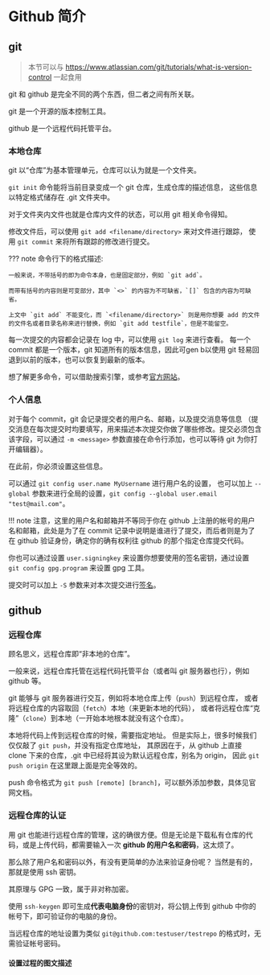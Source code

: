 # Github 简介

## git

> 本节可以与 https://www.atlassian.com/git/tutorials/what-is-version-control 一起食用

git 和 github 是完全不同的两个东西，但二者之间有所关联。

git 是一个开源的版本控制工具。

github 是一个远程代码托管平台。

### 本地仓库
git 以“仓库”为基本管理单元，仓库可以认为就是一个文件夹。

`git init` 命令能将当前目录变成一个 git 仓库，生成仓库的描述信息，
这些信息以特定格式储存在 .git 文件夹中。

对于文件夹内文件也就是仓库内文件的状态，可以用 git 相关命令得知。

修改文件后，可以使用 `git add <filename/directory>` 来对文件进行跟踪，
使用 `git commit` 来将所有跟踪的修改进行提交。

??? note 
    命令行下的格式描述:

    一般来说，不带括号的即为命令本身，也是固定部分，例如 `git add`。

    而带有括号的内容则是可变部分，其中 `<>` 的内容为不可缺省，`[]` 包含的内容为可缺省。

    上文中 `git add` 不能变化，而 `<filename/directory>` 则是用你想要 add 的文件的文件名或者目录名称来进行替换，例如 `git add testfile`，但是不能留空。


每一次提交的内容都会记录在 log 中，可以使用 `git log` 来进行查看。
每一个 commit 都是一个版本，git 知道所有的版本信息，因此可gen b以使用 git 轻易回退到以前的版本，也可以恢复到最新的版本。

想了解更多命令，可以借助搜索引擎，或参考[官方网站](https://git-scm.com/book/zh/v2)。

### 个人信息
对于每个 commit，git 会记录提交者的用户名、邮箱，以及提交消息等信息
（提交消息在每次提交时均要填写，用来描述本次提交你做了哪些修改。提交必须包含该字段，可以通过 `-m <message>` 参数直接在命令行添加，也可以等待 git 为你打开编辑器）。

在此前，你必须设置这些信息。

可以通过 `git config user.name MyUsername` 进行用户名的设置，
也可以加上 `--global` 参数来进行全局的设置，`git config --global user.email "test@mail.com"`。

!!! note
    注意，这里的用户名和邮箱并不等同于你在 github 上注册的帐号的用户名和邮箱，此处是为了在 commit 记录中说明是谁进行了提交，而后者则是为了在 github 验证身份，确定你的确有权利往 github 的那个指定仓库提交代码。

你也可以通过设置 `user.signingkey` 来设置你想要使用的签名密钥，通过设置 `git config gpg.program` 来设置 gpg 工具。

提交时可以加上 `-S` 参数来对本次提交进行[签名](../gpg-brief-introduction/#签名)。

## github
### 远程仓库
顾名思义，远程仓库即“非本地的仓库”。

一般来说，远程仓库托管在远程代码托管平台（或者叫 git 服务器也行），例如 github 等。

git 能够与 git 服务器进行交互，例如将本地仓库上传（`push`）到远程仓库，
或者将远程仓库的内容取回（`fetch`）本地（来更新本地的代码），
或者将远程仓库“克隆”（`clone`）到本地（一开始本地根本就没有这个仓库）。

本地将代码上传到远程仓库的时候，需要指定地址。
但是实际上，很多时候我们仅仅敲了 `git push`，并没有指定仓库地址，
其原因在于，从 github 上直接 clone 下来的仓库，.git 中已经将其设为默认远程仓库，别名为 origin，
因此 `git push origin` 在这里跟上面是完全等效的。

push 命令格式为 `git push [remote] [branch]`，可以额外添加参数，具体见官网文档。

### 远程仓库的认证
用 git 也能进行远程仓库的管理，这的确很方便。但是无论是下载私有仓库的代码，或是上传代码，都需要输入一次 **github 的用户名和密码**，这太烦了。

那么除了用户名和密码以外，有没有更简单的办法来验证身份呢？
当然是有的，那就是使用 ssh 密钥。

其原理与 GPG 一致，属于非对称加密。

使用 `ssh-keygen` 即可生成**代表电脑身份**的密钥对，将公钥上传到 github 中你的帐号下，即可验证你的电脑的身份。

当远程仓库的地址设置为类似 `git@github.com:testuser/testrepo` 的格式时，无需验证帐号密码。

#### 设置过程的图文描述

